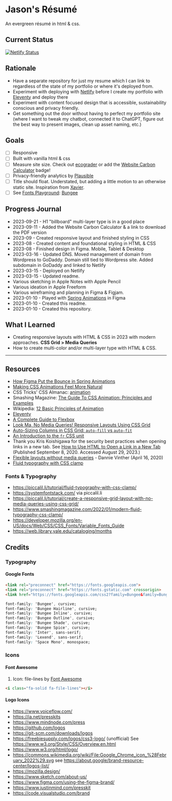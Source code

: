 # Jason's Résumé

An evergreen résumé in html & css.

## Current Status

[![Netlify Status](https://api.netlify.com/api/v1/badges/93e8e12d-7866-4071-9a7f-5560b4e0ecd3/deploy-status)](https://app.netlify.com/sites/jas0nmjames-resume/deploys)

## Rationale

- Have a separate repository for just my resume which I can link to regardless of the state of my portfolio or where it's deployed from.
- Experiment with deploying with [Netlify](https://www.netlify.com/) before I create my portfolio with [Eleventy](https://www.11ty.dev/) and deploy there
- Experiment with content focused design that is accessible, sustainability conscious and privacy friendly.
- Get something out the door without having to perfect my portfolio site (where I want to tweak my chatbot, connected it to ChatGPT, figure out the best way to present images, clean up asset naming, etc.)


## Goals

- [ ] Responsive
- [ ] Built with vanilla html & css
- [ ] Measure site size.  Check out [ecograder](https://ecograder.com/) or add the [Website Carbon Calculator](https://www.websitecarbon.com/) badge!
- [ ] Privacy-friendly analytics by [Plausible](https://plausible.io/)
- [ ] Title should float.  Understated, but adding a little motion to an otherwise static site. Inspiration from [Xavier](https://codepen.io/xavier_ho/pen/GRWZKpq).
- [ ] See [Fonts Playground](https://github.com/jas0nmjames/fonts-playground): [Bungee](https://djr.com/bungee)

## Progress Journal

- 2023-09-21 - H1 "billboard" multi-layer type is in a good place
- 2023-09-11 - Added the Website Carbon Calculator & a link to download the PDF version
- 2023-09 - Created responsive layout and finished styling in CSS
- 2023-08 - Created content and foundational styling in HTML & CSS
- 2023-08 - Finished design in Figma.  Mobile, Tablet & Desktop
- 2023-03-16 - Updated DNS.  Moved management of domain from Wordpress to GoDaddy.  Domain still tied to Wordpress site.  Added subdomain in GoDaddy and linked to Netlify
- 2023-03-15 - Deployed on Netlify
- 2023-03-15 - Updated readme.  
- Various sketching in Apple Notes with Apple Pencil
- Various ideation in Apple Freeform
- Various wireframing and planning in Figma & Figjam.
- 2023-01-10 - Played with [Spring Animations](https://www.figma.com/community/file/1100581821937139565) in Figma
- 2023-01-10 - Created this readme.
- 2023-01-10 - Created this repository.

## What I Learned

- Creating responsive layouts with HTML & CSS in 2023 with modern approaches.  **CSS Grid > Media Queries**
- How to create multi-color and/or multi-layer type with HTML & CSS.

---

## Resources

- [How Figma Put the Bounce in Spring Animations](https://www.figma.com/blog/how-we-built-spring-animations/)
- [Making CSS Animations Feel More Natural](https://css-tricks.com/making-css-animations-feel-natural/)
- CSS Tricks' CSS Almanac: [animation](https://css-tricks.com/almanac/properties/a/animation/)
- Smashing Magazine: [The Guide To CSS Animation: Principles and Examples](https://www.smashingmagazine.com/2011/09/the-guide-to-css-animation-principles-and-examples/)
- Wikipedia: [12 Basic Principles of Animation](https://en.m.wikipedia.org/wiki/Twelve_basic_principles_of_animation)
- [Eleventy](https://www.11ty.dev/)
- [A Complete Guide to Flexbox](https://css-tricks.com/snippets/css/a-guide-to-flexbox/)
- [Look Ma, No Media Queries! Responsive Layouts Using CSS Grid](https://css-tricks.com/look-ma-no-media-queries-responsive-layouts-using-css-grid/)
- [Auto-Sizing Columns in CSS Grid: `auto-fill` vs `auto-fit`](https://css-tricks.com/auto-sizing-columns-css-grid-auto-fill-vs-auto-fit/)
- [An Introduction to the `fr` CSS unit ](https://css-tricks.com/introduction-fr-css-unit/)
- Thank you Kris Koishigawa for the security best practices when opening links in a new tab.  See <a href="https://www.freecodecamp.org/news/how-to-use-html-to-open-link-in-new-tab/" target="_blank" rel="noopener noreferrer">How to Use HTML to Open a Link in a New Tab</a> (Published September 8, 2020.  Accessed August 29, 2023.)
- [Flexible layouts without media queries](https://blog.logrocket.com/flexible-layouts-without-media-queries/) - Dannie Vinther (April 16, 2020)
- [Fluid typography with CSS clamp](https://piccalil.li/tutorial/fluid-typography-with-css-clamp/)

### Fonts & Typography

- https://piccalil.li/tutorial/fluid-typography-with-css-clamp/
- https://systemfontstack.com/ via piccalil.li
- https://piccalil.li/tutorial/create-a-responsive-grid-layout-with-no-media-queries-using-css-grid/
- https://www.smashingmagazine.com/2022/01/modern-fluid-typography-css-clamp/
- https://developer.mozilla.org/en-US/docs/Web/CSS/CSS_Fonts/Variable_Fonts_Guide
- https://web.library.yale.edu/cataloging/months

## Credits

### Typography

#### Google Fonts

```html
<link rel="preconnect" href="https://fonts.googleapis.com">
<link rel="preconnect" href="https://fonts.gstatic.com" crossorigin>
<link href="https://fonts.googleapis.com/css2?family=Bungee&family=Bungee+Hairline&family=Bungee+Inline&family=Bungee+Outline&family=Bungee+Shade&family=Bungee+Spice&family=Inter:wght@100;200;300;400;500;600;700;800;900&family=Lexend:wght@100;200;300;400;500;600;700;800;900&family=Space+Mono:ital,wght@0,400;0,700;1,400;1,700&display=swap" rel="stylesheet">
```

```css
font-family: 'Bungee', cursive;
font-family: 'Bungee Hairline', cursive;
font-family: 'Bungee Inline', cursive;
font-family: 'Bungee Outline', cursive;
font-family: 'Bungee Shade', cursive;
font-family: 'Bungee Spice', cursive;
font-family: 'Inter', sans-serif;
font-family: 'Lexend', sans-serif;
font-family: 'Space Mono', monospace;
```

### Icons

#### Font Awesome

1. Icon: file-lines by [Font Awesome](https://fontawesome.com/)

```html
<i class="fa-solid fa-file-lines"></i>
```

#### Logo Icons

- https://www.voiceflow.com/
- https://ia.net/presskits
- https://www.mindnode.com/press
- https://github.com/logos
- https://git-scm.com/downloads/logos
- https://freebiesupply.com/logos/css3-logo/ (unofficial)  See https://www.w3.org/Style/CSS/Overview.en.html
- https://www.w3.org/html/logo/
- https://commons.wikimedia.org/wiki/File:Google_Chrome_icon_%28February_2022%29.svg see https://about.google/brand-resource-center/logos-list/
- https://mozilla.design/
- https://www.sketch.com/about-us/
- https://www.figma.com/using-the-figma-brand/
- https://www.justinmind.com/presskit
- https://code.visualstudio.com/brand